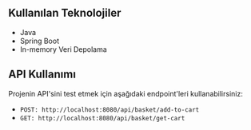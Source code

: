 

 ## Kullanılan Teknolojiler

- Java
- Spring Boot
- In-memory Veri Depolama

## API Kullanımı

Projenin API'sini test etmek için aşağıdaki endpoint'leri kullanabilirsiniz:

- `POST: http://localhost:8080/api/basket/add-to-cart`
- `GET: http://localhost:8080/api/basket/get-cart`



